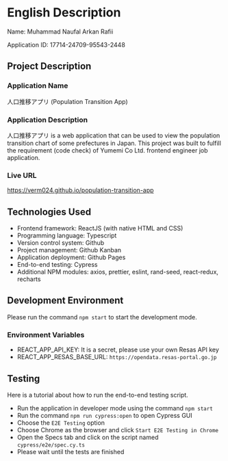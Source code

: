 # English Description

Name: Muhammad Naufal Arkan Rafii

Application ID: 17714-24709-95543-2448

## Project Description

### Application Name

人口推移アプリ (Population Transition App)

### Application Description

人口推移アプリ is a web application that can be used to view the population transition chart of some prefectures in Japan. This project was built to fulfill the requirement (code check) of Yumemi Co Ltd. frontend engineer job application.

### Live URL

https://verm024.github.io/population-transition-app

## Technologies Used

- Frontend framework: ReactJS (with native HTML and CSS)
- Programming language: Typescript
- Version control system: Github
- Project management: Github Kanban
- Application deployment: Github Pages
- End-to-end testing: Cypress
- Additional NPM modules: axios, prettier, eslint, rand-seed, react-redux, recharts

## Development Environment

Please run the command `npm start` to start the development mode.

### Environment Variables

- REACT_APP_API_KEY: It is a secret, please use your own Resas API key
- REACT_APP_RESAS_BASE_URL: `https://opendata.resas-portal.go.jp`

## Testing

Here is a tutorial about how to run the end-to-end testing script.

- Run the application in developer mode using the command `npm start`
- Run the command `npm run cypress:open` to open Cypress GUI
- Choose the `E2E Testing` option
- Choose Chrome as the browser and click `Start E2E Testing in Chrome`
- Open the Specs tab and click on the script named `cypress/e2e/spec.cy.ts`
- Please wait until the tests are finished
